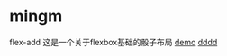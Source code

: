 # mingm
 flex-add
这是一个关于flexbox基础的骰子布局
[demo](https://q878067583.github.io/mingm/百度皮肤.html)
[dddd](https://q878067583.github.io/mingm/image/练习/dddd.html) 